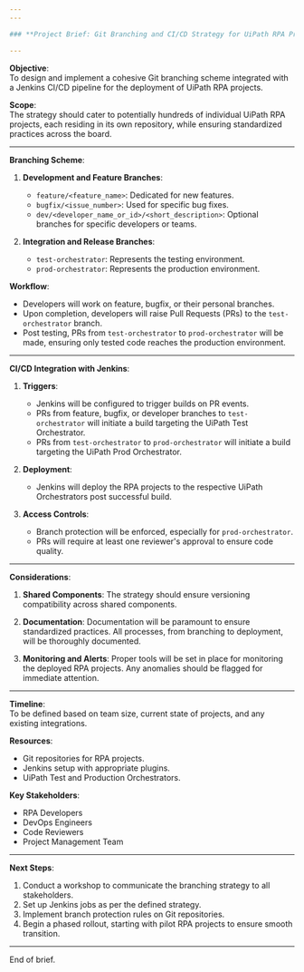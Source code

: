 ```yaml
---
---

### **Project Brief: Git Branching and CI/CD Strategy for UiPath RPA Projects**

---
```


**Objective**:  
To design and implement a cohesive Git branching scheme integrated with a Jenkins CI/CD pipeline for the deployment of UiPath RPA projects.

**Scope**:  
The strategy should cater to potentially hundreds of individual UiPath RPA projects, each residing in its own repository, while ensuring standardized practices across the board.

---

**Branching Scheme**:

1. **Development and Feature Branches**:

   - `feature/<feature_name>`: Dedicated for new features.
   - `bugfix/<issue_number>`: Used for specific bug fixes.
   - `dev/<developer_name_or_id>/<short_description>`: Optional branches for specific developers or teams.

2. **Integration and Release Branches**:
   - `test-orchestrator`: Represents the testing environment.
   - `prod-orchestrator`: Represents the production environment.

**Workflow**:

- Developers will work on feature, bugfix, or their personal branches.
- Upon completion, developers will raise Pull Requests (PRs) to the `test-orchestrator` branch.
- Post testing, PRs from `test-orchestrator` to `prod-orchestrator` will be made, ensuring only tested code reaches the production environment.

---

**CI/CD Integration with Jenkins**:

1. **Triggers**:

   - Jenkins will be configured to trigger builds on PR events.
   - PRs from feature, bugfix, or developer branches to `test-orchestrator` will initiate a build targeting the UiPath Test Orchestrator.
   - PRs from `test-orchestrator` to `prod-orchestrator` will initiate a build targeting the UiPath Prod Orchestrator.

2. **Deployment**:

   - Jenkins will deploy the RPA projects to the respective UiPath Orchestrators post successful build.

3. **Access Controls**:
   - Branch protection will be enforced, especially for `prod-orchestrator`.
   - PRs will require at least one reviewer's approval to ensure code quality.

---

**Considerations**:

1. **Shared Components**: The strategy should ensure versioning compatibility across shared components.

2. **Documentation**: Documentation will be paramount to ensure standardized practices. All processes, from branching to deployment, will be thoroughly documented.

3. **Monitoring and Alerts**: Proper tools will be set in place for monitoring the deployed RPA projects. Any anomalies should be flagged for immediate attention.

---

**Timeline**:  
To be defined based on team size, current state of projects, and any existing integrations.

**Resources**:

- Git repositories for RPA projects.
- Jenkins setup with appropriate plugins.
- UiPath Test and Production Orchestrators.

**Key Stakeholders**:

- RPA Developers
- DevOps Engineers
- Code Reviewers
- Project Management Team

---

**Next Steps**:

1. Conduct a workshop to communicate the branching strategy to all stakeholders.
2. Set up Jenkins jobs as per the defined strategy.
3. Implement branch protection rules on Git repositories.
4. Begin a phased rollout, starting with pilot RPA projects to ensure smooth transition.

---

End of brief.
